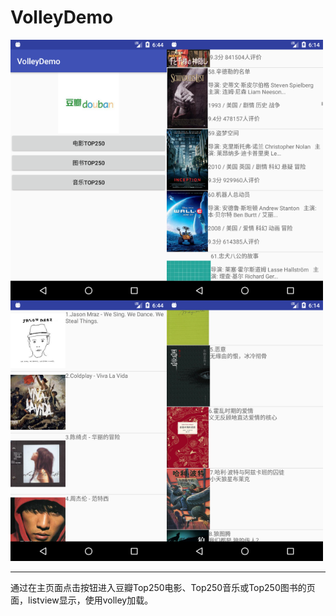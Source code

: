 # VolleyDemo
<img src="https://github.com/jason63/VolleyDemo/blob/master/screenshot/main1.png" width = "250"  alt="main" align=left />
<img src="https://github.com/jason63/VolleyDemo/blob/master/screenshot/movie.png" width = "250"  alt="main" align=left /><img src="https://github.com/jason63/VolleyDemo/blob/master/screenshot/music.png" width = "250"  alt="main" align=left />
<img src="https://github.com/jason63/VolleyDemo/blob/master/screenshot/book.png" width = "250"  alt="main"  />

***
通过在主页面点击按钮进入豆瓣Top250电影、Top250音乐或Top250图书的页面，listview显示，使用volley加载。

